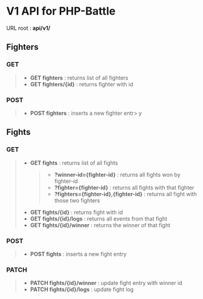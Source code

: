 # V1 API for PHP-Battle

URL root : __api/v1/__

## Fighters

### GET

> - __GET fighters__ : returns list of all fighters
> - __GET fighters/{id}__ : returns fighter with id
### POST

> - __POST fighters__ : inserts a new fighter entr> y

## Fights

### GET

> - __GET fights__ : returns list of all fights
>      > * __?winner-id={fighter-id}__ : returns all fights won by fighter-id
>      > * __?fighter={fighter-id}__ : returns all fights with that fighter
>      > * __?fighters={fighter-id},{fighter-id}__ : returns all fight with those two fighters
> - __GET fights/{id}__ : returns fight with id
> - __GET fights/{id}/logs__ : returns all events from that fight
> - __GET fights/{id}/winner__ : returns the winner of that fight

### POST

> - __POST fights__ : inserts a new fight entry

### PATCH

> - __PATCH fights/{id}/winner__ : update fight entry with winner id
> - __PATCH fights/{id}/logs__ : update fight log